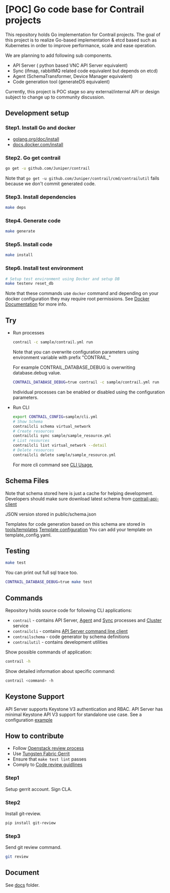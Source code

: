 # [POC] Go code base for Contrail projects

This repository holds Go implementation for Contrail projects.
The goal of this project is
to realize Go-based implementation & etcd based such as Kubernetes
in order to improve performance, scale and ease operation.

We are planning to add following sub components.

- API Server ( python based VNC API Server equivalent)
- Sync (ifmap, rabbitMQ related code equivalent but depends on etcd)
- Agent (SchemaTransformer, Device Manager equivalent)
- Code generation tool (generateDS equivalent)

Currently, this project is
POC stage so any external/internal API or design subject to change up
to community discussion.

## Development setup

### Step1. Install Go and docker

- [golang.org/doc/install](https://golang.org/doc/install)
- [docs.docker.com/install](https://docs.docker.com/install/)

### Step2. Go get contrail

```bash
go get -u github.com/Juniper/contrail
```

Note that `go get -u github.com/Juniper/contrail/cmd/contrailutil` fails because we don't
commit generated code.

### Step3. Install dependencies

```bash
make deps
```

### Step4. Generate code

```bash
make generate
```

### Step5. Install code

```bash
make install
```

### Step6. Install test environment

```bash
# Setup test environment using Docker and setup DB
make testenv reset_db
```

Note that these commands use `docker` command and depending on your docker
configuration they may require root permissions.
See [Docker Documentation](https://docs.docker.com/install/linux/linux-postinstall/#manage-docker-as-a-non-root-user)
for more info.

## Try

- Run processes

    ```bash
    contrail -c sample/contrail.yml run
    ```

    Note that you can overwrite configuration parameters using environment variable with
    prefix "CONTRAIL_"

    For example CONTRAIL_DATABASE_DEBUG is overwriting database.debug value.

    ```bash
    CONTRAIL_DATABASE_DEBUG=true contrail -c sample/contrail.yml run
    ```

    Individual processes can be enabled or disabled using the configuration parameters.

- Run CLI

    ```bash
    export CONTRAIL_CONFIG=sample/cli.yml
    # Show Schema
    contrailcli schema virtual_network
    # Create resources
    contrailcli sync sample/sample_resource.yml
    # List resources
    contrailcli list virtual_network --detail
    # Delete resources
    contrailcli delete sample/sample_resource.yml
    ```

    For more cli command see [CLI Usage](doc/cli.md),

## Schema Files

Note that schema stored here is just a cache for helping development.
Developers should make sure download latest schema from [contrail-api-client](http://github.com/Juniper/contrail-api-client)

JSON version stored in public/schema.json

Templates for code generation based on this schema are stored in [tools/templates](tools/templates)
[Template configuration](tools/templates/template_config.yaml)
You can add your template on template_config.yaml.

## Testing

```bash
make test
```

You can print out full sql trace too.

```bash
CONTRAIL_DATABASE_DEBUG=true make test
```

## Commands

Repository holds source code for following CLI applications:

- `contrail` - contains API Server, [Agent](doc/agent.md) and [Sync](doc/sync.md) processes and [Cluster](doc/cluster.md) service
- `contrailcli` - contains [API Server command line client](doc/cli.md)
- `contrailschema` - code generator by schema definitions
- `contrailutil` - contains development utilities

Show possible commands of application:

```bash
contrail -h
```

Show detailed information about specific command:

```bash
contrail <command> -h
```

## Keystone Support

API Server supports Keystone V3 authentication and RBAC.
API Server has minimal Keystone API V3 support for standalone use case.
See a configuration [example](https://github.com/Juniper/contrail/blob/master/sample/contrail.yml#L61)

## How to contribute

- Follow [Openstack review process](https://docs.openstack.org/infra/manual/developers.html)
- Use [Tungsten Fabric Gerrit](https://review.opencontrail.org)
- Ensure that `make test lint` passes
- Comply to [Code review guidlines](REVIEW.md)

### Step1

Setup gerrit account. Sign CLA.

### Step2

Install git-review.

```bash
pip install git-review
```

### Step3

Send git review command.

```bash
git review
```

## Document

See [docs](./doc) folder.
